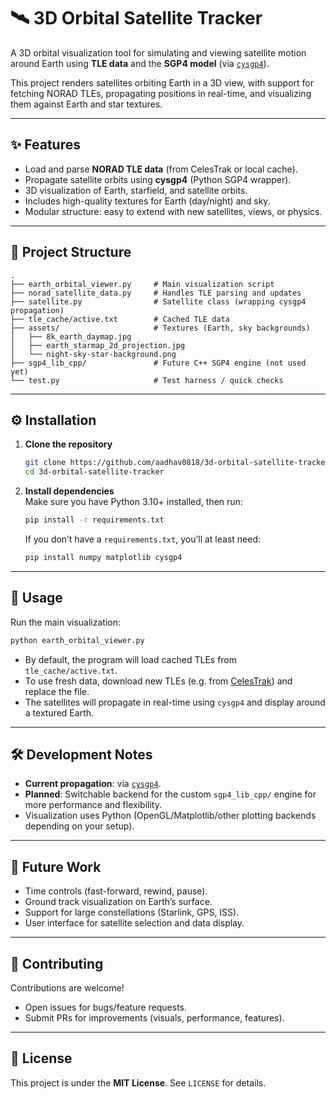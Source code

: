 # 🛰️ 3D Orbital Satellite Tracker

A 3D orbital visualization tool for simulating and viewing satellite motion around Earth using **TLE data** and the **SGP4 model** (via [`cysgp4`](https://pypi.org/project/cysgp4/)).

This project renders satellites orbiting Earth in a 3D view, with support for fetching NORAD TLEs, propagating positions in real-time, and visualizing them against Earth and star textures.

---

## ✨ Features

- Load and parse **NORAD TLE data** (from CelesTrak or local cache).  
- Propagate satellite orbits using **cysgp4** (Python SGP4 wrapper).  
- 3D visualization of Earth, starfield, and satellite orbits.  
- Includes high-quality textures for Earth (day/night) and sky.  
- Modular structure: easy to extend with new satellites, views, or physics.

---

## 📂 Project Structure

```
.
├── earth_orbital_viewer.py     # Main visualization script
├── norad_satellite_data.py     # Handles TLE parsing and updates
├── satellite.py                # Satellite class (wrapping cysgp4 propagation)
├── tle_cache/active.txt        # Cached TLE data
├── assets/                     # Textures (Earth, sky backgrounds)
│   ├── 8k_earth_daymap.jpg
│   ├── earth_starmap_2d_projection.jpg
│   └── night-sky-star-background.png
├── sgp4_lib_cpp/               # Future C++ SGP4 engine (not used yet)
└── test.py                     # Test harness / quick checks
```

---

## ⚙️ Installation

1. **Clone the repository**  
   ```bash
   git clone https://github.com/aadhav0818/3d-orbital-satellite-tracker.git
   cd 3d-orbital-satellite-tracker
   ```

2. **Install dependencies**  
   Make sure you have Python 3.10+ installed, then run:
   ```bash
   pip install -r requirements.txt
   ```
   If you don’t have a `requirements.txt`, you’ll at least need:
   ```bash
   pip install numpy matplotlib cysgp4
   ```

---

## 🚀 Usage

Run the main visualization:

```bash
python earth_orbital_viewer.py
```

- By default, the program will load cached TLEs from `tle_cache/active.txt`.  
- To use fresh data, download new TLEs (e.g. from [CelesTrak](https://celestrak.org/NORAD/elements/)) and replace the file.  
- The satellites will propagate in real-time using `cysgp4` and display around a textured Earth.

---

## 🛠 Development Notes

- **Current propagation**: via [`cysgp4`](https://pypi.org/project/cysgp4/).  
- **Planned**: Switchable backend for the custom `sgp4_lib_cpp/` engine for more performance and flexibility.  
- Visualization uses Python (OpenGL/Matplotlib/other plotting backends depending on your setup).  

---

## 📌 Future Work

- Time controls (fast-forward, rewind, pause).  
- Ground track visualization on Earth’s surface.  
- Support for large constellations (Starlink, GPS, ISS).  
- User interface for satellite selection and data display.  

---

## 🤝 Contributing

Contributions are welcome!  
- Open issues for bugs/feature requests.  
- Submit PRs for improvements (visuals, performance, features).  

---

## 📜 License

This project is under the **MIT License**. See `LICENSE` for details.

